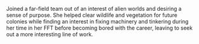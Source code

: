 Joined a far-field team out of an interest of alien worlds and desiring a sense of purpose. She helped clear wildlife and vegetation for future colonies while finding an interest in fixing machinery and tinkering during her time in her FFT before becoming bored with the career, leaving to seek out a more interesting line of work.
